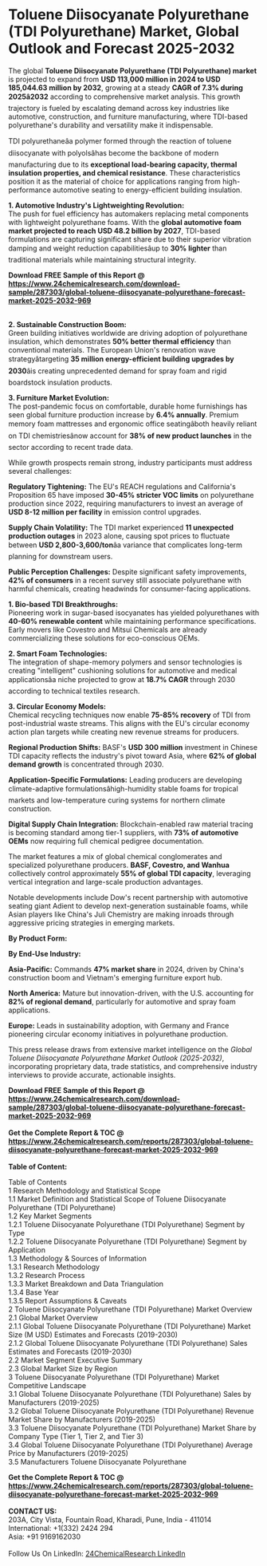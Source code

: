 <h1>Toluene Diisocyanate Polyurethane (TDI Polyurethane) Market, Global Outlook and Forecast 2025-2032</h1><p>The global <strong>Toluene Diisocyanate Polyurethane (TDI Polyurethane) market</strong> is projected to expand from <strong>USD 113,000 million in 2024 to USD 185,044.63 million by 2032</strong>, growing at a steady <strong>CAGR of 7.3% during 2025â2032</strong> according to comprehensive market analysis. This growth trajectory is fueled by escalating demand across key industries like automotive, construction, and furniture manufacturing, where TDI-based polyurethane's durability and versatility make it indispensable.</p><p>TDI polyurethaneâa polymer formed through the reaction of toluene diisocyanate with polyolsâhas become the backbone of modern manufacturing due to its <strong>exceptional load-bearing capacity, thermal insulation properties, and chemical resistance</strong>. These characteristics position it as the material of choice for applications ranging from high-performance automotive seating to energy-efficient building insulation.</p><p><strong>1. Automotive Industry's Lightweighting Revolution:</strong><br>
The push for fuel efficiency has automakers replacing metal components with lightweight polyurethane foams. With the <strong>global automotive foam market projected to reach USD 48.2 billion by 2027</strong>, TDI-based formulations are capturing significant share due to their superior vibration damping and weight reduction capabilitiesâup to <strong>30% lighter</strong> than traditional materials while maintaining structural integrity.</p><div><b>Download FREE Sample of this Report @ 
            <a href="https://www.24chemicalresearch.com/download-sample/287303/global-toluene-diisocyanate-polyurethane-forecast-market-2025-2032-969">
            https://www.24chemicalresearch.com/download-sample/287303/global-toluene-diisocyanate-polyurethane-forecast-market-2025-2032-969</a></b></div><br><p><strong>2. Sustainable Construction Boom:</strong><br>
Green building initiatives worldwide are driving adoption of polyurethane insulation, which demonstrates <strong>50% better thermal efficiency</strong> than conventional materials. The European Union's renovation wave strategyâtargeting <strong>35 million energy-efficient building upgrades by 2030</strong>âis creating unprecedented demand for spray foam and rigid boardstock insulation products.</p><p><strong>3. Furniture Market Evolution:</strong><br>
The post-pandemic focus on comfortable, durable home furnishings has seen global furniture production increase by <strong>6.4% annually</strong>. Premium memory foam mattresses and ergonomic office seatingâboth heavily reliant on TDI chemistriesânow account for <strong>38% of new product launches</strong> in the sector according to recent trade data.</p><p>While growth prospects remain strong, industry participants must address several challenges:</p><p><strong>Regulatory Tightening:</strong> The EU's REACH regulations and California's Proposition 65 have imposed <strong>30-45% stricter VOC limits</strong> on polyurethane production since 2022, requiring manufacturers to invest an average of <strong>USD 8-12 million per facility</strong> in emission control upgrades.</p><p><strong>Supply Chain Volatility:</strong> The TDI market experienced <strong>11 unexpected production outages</strong> in 2023 alone, causing spot prices to fluctuate between <strong>USD 2,800-3,600/ton</strong>âa variance that complicates long-term planning for downstream users.</p><p><strong>Public Perception Challenges:</strong> Despite significant safety improvements, <strong>42% of consumers</strong> in a recent survey still associate polyurethane with harmful chemicals, creating headwinds for consumer-facing applications.</p><p><strong>1. Bio-based TDI Breakthroughs:</strong><br>
Pioneering work in sugar-based isocyanates has yielded polyurethanes with <strong>40-60% renewable content</strong> while maintaining performance specifications. Early movers like Covestro and Mitsui Chemicals are already commercializing these solutions for eco-conscious OEMs.</p><p><strong>2. Smart Foam Technologies:</strong><br>
The integration of shape-memory polymers and sensor technologies is creating "intelligent" cushioning solutions for automotive and medical applicationsâa niche projected to grow at <strong>18.7% CAGR</strong> through 2030 according to technical textiles research.</p><p><strong>3. Circular Economy Models:</strong><br>
Chemical recycling techniques now enable <strong>75-85% recovery</strong> of TDI from post-industrial waste streams. This aligns with the EU's circular economy action plan targets while creating new revenue streams for producers.</p><p><strong>Regional Production Shifts:</strong> BASF's <strong>USD 300 million</strong> investment in Chinese TDI capacity reflects the industry's pivot toward Asia, where <strong>62% of global demand growth</strong> is concentrated through 2030.</p><p><strong>Application-Specific Formulations:</strong> Leading producers are developing climate-adaptive formulationsâhigh-humidity stable foams for tropical markets and low-temperature curing systems for northern climate construction.</p><p><strong>Digital Supply Chain Integration:</strong> Blockchain-enabled raw material tracing is becoming standard among tier-1 suppliers, with <strong>73% of automotive OEMs</strong> now requiring full chemical pedigree documentation.</p><p>The market features a mix of global chemical conglomerates and specialized polyurethane producers. <strong>BASF, Covestro, and Wanhua</strong> collectively control approximately <strong>55% of global TDI capacity</strong>, leveraging vertical integration and large-scale production advantages.</p><p>Notable developments include Dow's recent partnership with automotive seating giant Adient to develop next-generation sustainable foams, while Asian players like China's Juli Chemistry are making inroads through aggressive pricing strategies in emerging markets.</p><p><strong>By Product Form:</strong></p><p><strong>By End-Use Industry:</strong></p><p><strong>Asia-Pacific:</strong> Commands <strong>47% market share</strong> in 2024, driven by China's construction boom and Vietnam's emerging furniture export hub.</p><p><strong>North America:</strong> Mature but innovation-driven, with the U.S. accounting for <strong>82% of regional demand</strong>, particularly for automotive and spray foam applications.</p><p><strong>Europe:</strong> Leads in sustainability adoption, with Germany and France pioneering circular economy initiatives in polyurethane production.</p><p>This press release draws from extensive market intelligence on the <em>Global Toluene Diisocyanate Polyurethane Market Outlook (2025-2032)</em>, incorporating proprietary data, trade statistics, and comprehensive industry interviews to provide accurate, actionable insights.</p><div><b>Download FREE Sample of this Report @ 
            <a href="https://www.24chemicalresearch.com/download-sample/287303/global-toluene-diisocyanate-polyurethane-forecast-market-2025-2032-969">
            https://www.24chemicalresearch.com/download-sample/287303/global-toluene-diisocyanate-polyurethane-forecast-market-2025-2032-969</a></b></div><br><div><b>Get the Complete Report & TOC @ 
            <a href="https://www.24chemicalresearch.com/reports/287303/global-toluene-diisocyanate-polyurethane-forecast-market-2025-2032-969">
            https://www.24chemicalresearch.com/reports/287303/global-toluene-diisocyanate-polyurethane-forecast-market-2025-2032-969</a></b></div><br>
            <b>Table of Content:</b><p>Table of Contents<br />
1 Research Methodology and Statistical Scope<br />
1.1 Market Definition and Statistical Scope of Toluene Diisocyanate Polyurethane (TDI Polyurethane)<br />
1.2 Key Market Segments<br />
1.2.1 Toluene Diisocyanate Polyurethane (TDI Polyurethane) Segment by Type<br />
1.2.2 Toluene Diisocyanate Polyurethane (TDI Polyurethane) Segment by Application<br />
1.3 Methodology & Sources of Information<br />
1.3.1 Research Methodology<br />
1.3.2 Research Process<br />
1.3.3 Market Breakdown and Data Triangulation<br />
1.3.4 Base Year<br />
1.3.5 Report Assumptions & Caveats<br />
2 Toluene Diisocyanate Polyurethane (TDI Polyurethane) Market Overview<br />
2.1 Global Market Overview<br />
2.1.1 Global Toluene Diisocyanate Polyurethane (TDI Polyurethane) Market Size (M USD) Estimates and Forecasts (2019-2030)<br />
2.1.2 Global Toluene Diisocyanate Polyurethane (TDI Polyurethane) Sales Estimates and Forecasts (2019-2030)<br />
2.2 Market Segment Executive Summary<br />
2.3 Global Market Size by Region<br />
3 Toluene Diisocyanate Polyurethane (TDI Polyurethane) Market Competitive Landscape<br />
3.1 Global Toluene Diisocyanate Polyurethane (TDI Polyurethane) Sales by Manufacturers (2019-2025)<br />
3.2 Global Toluene Diisocyanate Polyurethane (TDI Polyurethane) Revenue Market Share by Manufacturers (2019-2025)<br />
3.3 Toluene Diisocyanate Polyurethane (TDI Polyurethane) Market Share by Company Type (Tier 1, Tier 2, and Tier 3)<br />
3.4 Global Toluene Diisocyanate Polyurethane (TDI Polyurethane) Average Price by Manufacturers (2019-2025)<br />
3.5 Manufacturers Toluene Diisocyanate Polyurethane</p><div><b>Get the Complete Report & TOC @ 
            <a href="https://www.24chemicalresearch.com/reports/287303/global-toluene-diisocyanate-polyurethane-forecast-market-2025-2032-969">
            https://www.24chemicalresearch.com/reports/287303/global-toluene-diisocyanate-polyurethane-forecast-market-2025-2032-969</a></b></div><br><b>CONTACT US:</b><br>
            203A, City Vista, Fountain Road, Kharadi, Pune, India - 411014<br>
            International: +1(332) 2424 294<br>
            Asia: +91 9169162030 <br><br>
            Follow Us On LinkedIn: <a href="https://www.linkedin.com/company/24chemicalresearch/">24ChemicalResearch LinkedIn</a>